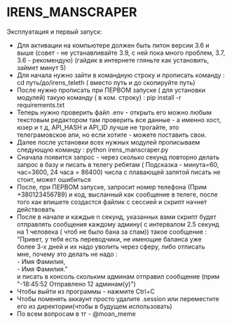 # IRENS_MANSCRAPER
Эксплуатация и первый запуск:
 * Для активации на компьютере должен быть питон версии 3.6 и выше (совет - не устанавливайте 3.9, с ней пока много проблем, 3.7, 3.6 - рекомендую)
(гайдик в интернете гляньте как установить, займет минут 5)
 * Для начала нужно зайти в командную строку и прописать 
команду : cd путь/до/irens_teleth ( вместо путь и до скопируйте путь)
 * После нужно прописать при ПЕРВОМ запуске ( для установки модулей)
такую команду ( в ком. строку) : pip install -r requirements.txt
 * Теперь нужно проверить файл .env - открыть его можно любым текстовым редактором
там проверить все данные - а именно хост, юзер и т д, API_HASH и API_ID лучше не трогайте,
это телеграмовское апи, но если хотите - можете поставить свои.
 * Далее после установки всех нужных модулей прописываем следующую
команду : python irens_manscraper.py
 * Сначала появится запрос - через сколько секунд повторно делать запрос в базу 
и писать в телегу ребятам ( Подсказка - минута=60, час=3600, 24 часа = 86400)
числа с плавающей запятой писать не стоит, может ошибиться
* После, при ПЕРВОМ запуске, запросит номер телефона (Прим +380123456789) и код, высланный как сообщение в телеге, после того как впишете создастся файлик с сессией и
скрипт начнет действовать
* После в начале и каждые n секунд, указанных вами скрипт будет отправлять сообщения каждому админу( с     интервалом 2.5 секунд на 1 человека ( чтоб не было бана за спам))
  такое сообщение :
 "Привет, у тебя есть переводчики, не имеющие баланса уже                                               
 более 3-х дней и их надо уволить через сферу, либо отписать                                             
 мне, почему это делать не надо :                                                                       
   *-* Имя Фамилия,                                                                                         
   *-* Имя Фамилия."                                                                                         
 и писать в консоль скольким админам отправил сообщение (прим "-18:45:52 Отправлено 12 админам(у)") 
* Чтобы выйти из программы - нажмите Ctrl+C
* Чтобы поменять аккаунт просто удалите .session или переместите его из директории(чтобы в будущем использовать)
* По всем вопросам в тг - @moan_meme
